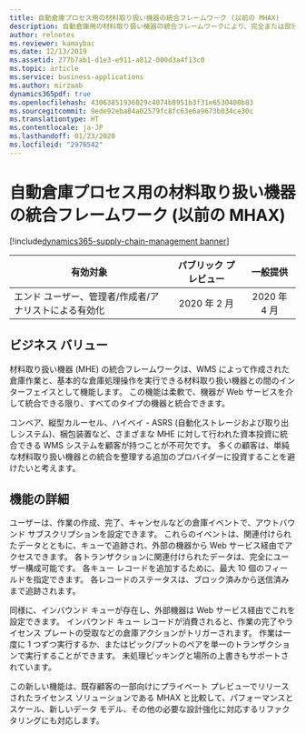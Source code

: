 ```yaml
---
title: 自動倉庫プロセス用の材料取り扱い機器の統合フレームワーク (以前の MHAX)
description: 自動倉庫用の材料取り扱い機器の統合フレームワークにより、完全または部分的に自動化された倉庫を持つ顧客企業は、Dynamics 365 と統合して倉庫モジュールで生成された作業を処理できます。
author: relnotes
ms.reviewer: kamaybac
ms.date: 12/13/2019
ms.assetid: 277b7ab1-d1e3-e911-a812-000d3a4f13c0
ms.topic: article
ms.service: business-applications
ms.author: mirzaab
dynamics365pdf: true
ms.openlocfilehash: 43063851936029c4074b8951b3f31e6530400b83
ms.sourcegitcommit: 9ede92eba84a02579fc8fc63e6a9673b034ce30c
ms.translationtype: HT
ms.contentlocale: ja-JP
ms.lasthandoff: 01/23/2020
ms.locfileid: "2976542"
---
```

# <a name="integration-framework-for-material-handling-equipment-for-automated-warehouse-processes-previously-mhax"></a>自動倉庫プロセス用の材料取り扱い機器の統合フレームワーク (以前の MHAX)
[!include[dynamics365-supply-chain-management banner](../includes/dynamics365-supply-chain-management.md)]

| 有効対象    |  パブリック プレビュー | 一般提供 | 
| ---------- | :----------: |:----------: |
|エンド ユーザー、管理者/作成者/アナリストによる有効化|2020 年 2 月| 2020 年 4 月|


## <a name="business-value"></a>ビジネス バリュー
<!-- bv start -->
材料取り扱い機器 (MHE) の統合フレームワークは、WMS によって作成された倉庫作業と、基本的な倉庫処理操作を実行できる材料取り扱い機器との間のインターフェイスとして機能します。 この機能は柔軟で、機器が Web サービスを介して統合できる限り、すべてのタイプの機器と統合できます。

コンベア、縦型カルーセル、ハイベイ - ASRS (自動化ストレージおよび取り出しシステム)、梱包装置など、さまざまな MHE に対して行われた資本投資に統合できる WMS システムを顧客が持つことが不可欠です。 多くの顧客は、単純な材料取り扱い機器との統合を整理する追加のプロバイダーに投資することを避けたいと考えます。 
<!-- bv end -->



## <a name="feature-details"></a>機能の詳細
<!--feature detail start -->
ユーザーは、作業の作成、完了、キャンセルなどの倉庫イベントで、アウトバウンド サブスクリプションを設定できます。 これらのイベントは、関連付けられたデータとともに、キューで追跡され、外部の機器から Web サービス経由でアクセスできます。 各トランザクションに関連付けられたデータは、完全にユーザー構成可能です。 各キュー レコードを追加するために、最大 10 個のフィールドを指定できます。 各レコードのステータスは、ブロック済みから送信済みまで追跡されます。

同様に、インバウンド キューが存在し、外部機器は Web サービス経由でこれを設定できます。 インバウンド キュー レコードが消費されると、作業の完了やライセンス プレートの受取などの倉庫アクションがトリガーされます。  作業は一度に 1 つずつ実行するか、またはピック/プットのペアを単一のトランザクションで実行することができます。 未処理ピッキングと場所の上書きもサポートされています。

この新しい機能は、既存顧客の一部向けにプライベート プレビューでリリースされたライセンス ソリューションである MHAX と比較して、パフォーマンスとスケール、新しいデータ モデル、その他の必要な設計強化に対応するリファクタリングにも対応します。

<!--feature detail end -->









